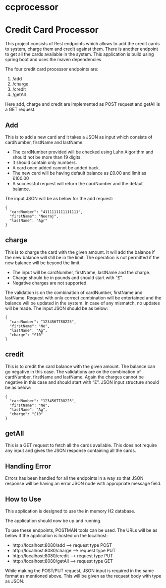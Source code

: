 # ccprocessor
Credit Card Processor
=====================

This project consists of Rest endpoints which allows to add the credit cards to system, charge them and credit against them. There is another endpoint to get all the cards available in the system. This application is build using spring boot and uses the maven dependencies.

The four credit card processor endpoints are:
1.	/add 
2.	/charge
3.	/credit
4.	/getAll

Here add, charge and credit are implemented as POST request and getAll is a GET request.

Add
------------
This is to add a new card and it takes a JSON as input which consists of cardNumber, firstName and lastName.

- The cardNumber provided will be checked using Luhn Algorithm and should not be more than 19 digits. 
- It should contain only numbers. 
- A card once added cannot be added back. 
- The new card will be having default balance as £0.00 and limit as £100.00
- A successful request will return the cardNumber and the default balance.

The input JSON will be as below for the add request:
```
{
  "cardNumber": "4111111111111111",
  "firstName": "Neeraj",
  "lastName": "Agr"
}

```

charge
------

This is to charge the card with the given amount. It will add the balance if the new balance will still be in the limit. The operation is not permitted if the new balance will be beyond the limit.

- The input will be cardNumber, firstName, lastName and the charge. 
- Charge should be in pounds and should start with “£”.
- Negative charges are not supported.

The validation is on the combination of cardNumber, firstName and lastName. Request with only correct combination will be entertained and the balance will be updated in the system. In case of any mismatch, no updates will be made.
The input JSON should be as below:

```
{
  "cardNumber": "1234567788223",
  "firstName": "Ne",
  "lastName": "Ag",
  "charge": "£10"
}
```

credit
------
This is to credit the card balance with the given amount. The balance can go negative in this case. The validations are on the combination of cardNumber, firstName and lastName. Again the charges cannot be negative in this case and should start with “£”.
JSON input structure should be as below:

```
{
  "cardNumber": "1234567788223",
  "firstName": "Ne",
  "lastName": "Ag",
  "charge": "£10"
}

```

getAll
------

This is a GET request to fetch all the cards available. This does not require any input and gives the JSON response containing all the cards.

Handling Error
--------------

Errors has been handled for all the endpoints in a way so that JSON response will be having an error JSON node with appropriate message field.


How to Use
----------
This application is designed to use the in memory H2 database.

The application should now be up and running.

To use these endpoints, POSTMAN tools can be used. The URLs will be as below if the application is hosted on the localhost:
- http://localhost:8080/add  --> request type POST
- http://localhost:8080/charge --> request type PUT
- http://localhost:8080/credit --> request type PUT
- http://localhost:8080/getAll --> request type GET

While making the POST/PUT request, JSON input is required in the same format as mentioned above. This will be given as the request body with type as JSON.
